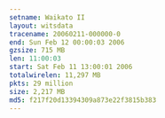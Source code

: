 ```yaml
---
setname: Waikato II
layout: witsdata
tracename: 20060211-000000-0
end: Sun Feb 12 00:00:03 2006
gzsize: 715 MB
len: 11:00:03
start: Sat Feb 11 13:00:01 2006
totalwirelen: 11,297 MB
pkts: 29 million
size: 2,217 MB
md5: f217f20d13394309a873e22f3815b383
---
```

